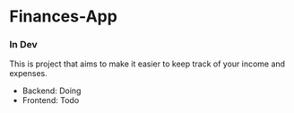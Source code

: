 # Finances-App
### In Dev

This is project that aims to make it easier to keep track of your income and expenses.

- Backend: Doing
- Frontend: Todo
